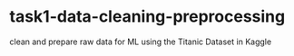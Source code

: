 # task1-data-cleaning-preprocessing
clean and prepare raw data for ML using the Titanic Dataset in Kaggle
